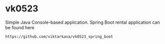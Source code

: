 # vk0523
Simple Java Console-based application.
Spring Boot rental application can be found here
```
https://github.com/viktarkava/vk0523_spring_boot
```
